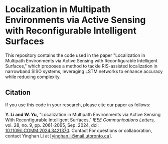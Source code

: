 
# Localization in Multipath Environments via Active Sensing with Reconfigurable Intelligent Surfaces

This repository contains the code used in the paper "Localization in Multipath Environments via Active Sensing with Reconfigurable Intelligent Surfaces," which proposes a method to tackle RIS-assisted localization in narrowband SISO systems, leveraging LSTM networks to enhance accuracy while reducing complexity.
## Citation
If you use this code in your research, please cite our paper as follows:

**Y. Li and W. Yu,** "Localization in Multipath Environments via Active Sensing With Reconfigurable Intelligent Surfaces," *IEEE Communications Letters,* vol. 28, no. 9, pp. 2061-2065, Sep. 2024, doi: [10.1109/LCOMM.2024.3421370](https://doi.org/10.1109/LCOMM.2024.3421370).
Contact
For questions or collaboration, contact Yinghan Li at [yinghan.li@mail.utoronto.ca].
